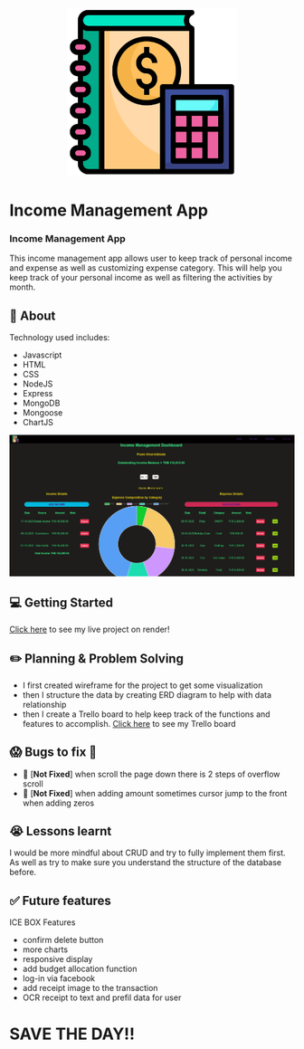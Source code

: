 <p align='center'><img src="./public/images/income.png" width=300 height=300></p>

# Income Management App

### Income Management App

This income management app allows user to keep track of personal income and expense as well as customizing expense category. This will help you keep track of your personal income as well as filtering the activities by month.

## :page_facing_up: About

Technology used includes:

-   Javascript
-   HTML
-   CSS
-   NodeJS
-   Express
-   MongoDB
-   Mongoose
-   ChartJS

<p align='center'><img src="./public/images/page.jpg" ></p>

## :computer: Getting Started

[Click here](https://income-management-app.onrender.com) to see my live project on render!

## :pencil2: Planning & Problem Solving

-   I first created wireframe for the project to get some visualization
-   then I structure the data by creating ERD diagram to help with data relationship
-   then I create a Trello board to help keep track of the functions and features to accomplish. [Click here](https://trello.com/invite/b/w2eOcCTO/ATTIf77c9fbcf0f8fa395fa8f5ea6f6d0c2565026329/user-stories) to see my Trello board

## :scream: Bugs to fix :poop:

-   :wrench: [**Not Fixed**] when scroll the page down there is 2 steps of overflow scroll
-   :wrench: [**Not Fixed**] when adding amount sometimes cursor jump to the front when adding zeros

## :sob: Lessons learnt

I would be more mindful about CRUD and try to fully implement them first. As well as try to make sure you understand the structure of the database before.

## :white_check_mark: Future features

ICE BOX Features

-   confirm delete button
-   more charts
-   responsive display
-   add budget allocation function
-   log-in via facebook
-   add receipt image to the transaction
-   OCR receipt to text and prefil data for user

# SAVE THE DAY!!
